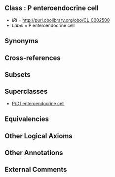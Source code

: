 
## Class : P enteroendocrine cell

 * *IRI* = http://purl.obolibrary.org/obo/CL_0002500
 * *Label* = P enteroendocrine cell

## Synonyms


## Cross-references


## Subsets


## Superclasses

 * [P/D1 enteroendocrine cell](../../CL/68/CL_0002268.md)

## Equivalencies


## Other Logical Axioms


## Other Annotations


## External Comments

